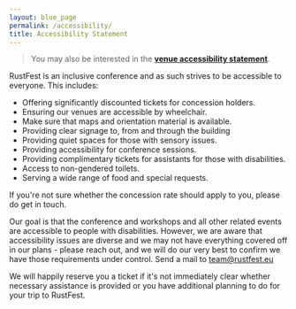 ```yaml
---
layout: blue_page
permalink: /accessibility/
title: Accessibility Statement
---
```


> You may also be interested in the [**venue accessibility statement**](http://www.focusterra.ethz.ch/en/your-visit.html).

RustFest is an inclusive conference and as such strives to be accessible to everyone. This includes:

* Offering significantly discounted tickets for concession holders.
* Ensuring our venues are accessible by wheelchair.
* Make sure that maps and orientation material is available.
* Providing clear signage to, from and through the building
* Providing quiet spaces for those with sensory issues.
* Providing accessibility for conference sessions.
* Providing complimentary tickets for assistants for those with disabilities.
* Access to non-gendered toilets.
* Serving a wide range of food and special requests.

If you're not sure whether the concession rate should apply to you, please do get in touch.

Our goal is that the conference and workshops and all other related events are accessible to people with disabilities. However, we are aware that accessibility issues are diverse and we may not have everything covered off in our plans - please reach out, and we will do our very best to confirm we have those requirements under control. Send a mail to [team@rustfest.eu](mailto:team@rustfest.eu)

We will happily reserve you a ticket if it's not immediately clear whether necessary assistance is provided or you have additional planning to do for your trip to RustFest.

